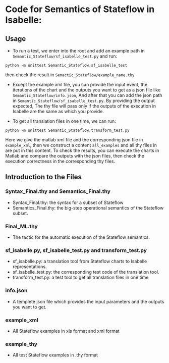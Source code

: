   
# Code for Semantics of Stateflow in Isabelle:

## Usage
* To run a test, we enter into the root and add an example path in ```Semantic_Stateflow/sf_isabelle_test.py``` and run:

```python -m unittest Semantic_Stateflow.sf_isabelle_test```

then check the result in ```Semactic_Stateflow/example_name.thy```

* Except the example xml file, you can provide the input event, the iterations of the chart and the outputs you want to get as a json file like ```Semantic_Stateflow/info.json```, And after that you can add the json path in ```Semantic_Stateflow/sf_isabelle_test.py```. By providing the output expected, The thy file will pass only if the outputs of the execution in Isabelle are the same as which you provide.

* To get all translation files in one time, we can run:

```python -m unittest Semantic_Stateflow.transform_test.py ```

Here we give the matlab xml file and the corresponding json file in ```example_xml```, then we construct a content ```all_examples``` and all thy files in are put in this content. To check the results, you can execute the charts in Matlab and compare the outputs with the json files, then check the execution correctness in the corresponding thy files.

## Introduction to the Files

### Syntax_Final.thy and Semantics_Final.thy
* Syntax_Final.thy: the syntax for a subset of Stateflow
* Semantics_Final.thy: the big-step operational semantics of the Stateflow subset.

### Final_ML.thy
* The tactic for the automatic execution of the Stateflow semantics.

### sf_isabelle.py, sf_isabelle_test.py and transform_test.py
* sf_isabelle.py: a translation tool from Stateflow charts to Isabelle representations.
* sf_isabelle_test.py: the corresponding test code of the translation tool.
* transform_test.py: a test tool to get all translation files in one time

### info.json
* A templete json file which provides the input parameters and the outputs you want to get.

### example_xml
* All Stateflow examples in xls format and xml format

### example_thy
* All test Stateflow examples in .thy format


